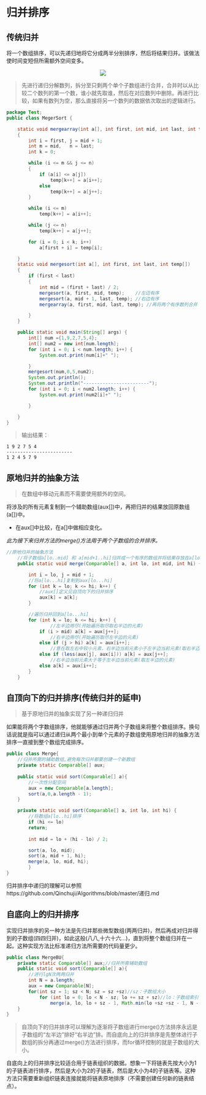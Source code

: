 # 归并排序
## 传统归并
将一个数组排序，可以先递归地将它分成两半分别排序，然后将结果归并。该做法使时间变短但所需额外空间变多。

<div  align="center">

![](http://bubkoo.qiniudn.com/merge-sort-example-300px.gif)

</div>

>先进行递归分解数列，拆分至只剩两个单个子数组进行合并，合并时以从比较二个数列的第一个数，谁小就先取谁，然后在对应数列中删除。再进行比较，如果有数列为空，那么直接将另一个数列的数据依次取出的逻辑进行。
```java
package Test;
public class MegerSort {

    static void mergearray(int a[], int first, int mid, int last, int temp[])
    {
        int i = first, j = mid + 1;
        int m = mid,   n = last;
        int k = 0;

        while (i <= m && j <= n)
        {
            if (a[i] <= a[j])
                temp[k++] = a[i++];
            else
                temp[k++] = a[j++];
        }

        while (i <= m)
            temp[k++] = a[i++];

        while (j <= n)
            temp[k++] = a[j++];

        for (i = 0; i < k; i++)
            a[first + i] = temp[i];

    }
    static void mergesort(int a[], int first, int last, int temp[])
    {
        if (first < last)
        {
            int mid = (first + last) / 2;
            mergesort(a, first, mid, temp);    //左边有序
            mergesort(a, mid + 1, last, temp); //右边有序
            mergearray(a, first, mid, last, temp); //再将两个有序数列合并

        }
    }

    public static void main(String[] args) {
        int[] num ={1,9,2,7,5,4};
        int[] num2 = new int[num.length];
        for (int i = 0; i < num.length; i++) {
            System.out.print(num[i]+" ");

        }
        mergesort(num,0,5,num2);
        System.out.println();
        System.out.println("------------------------");
        for (int i = 0; i < num2.length; i++) {
            System.out.print(num2[i]+" ");

        }

    }
}

```
>输出结果：
```
1 9 2 7 5 4 
------------------------
1 2 4 5 7 9 
```


## 原地归并的抽象方法
> 在数组中移动元素而不需要使用额外的空间。

将涉及的所有元素复制到一个辅助数组(aux[])中，再把归并的结果放回原数组(a[])中。
* 在aux[]中比较，在a[]中做相应变化。

*此为接下来归并方法的merge()方法用于两个子数组的合并排序。*
```java
//原地归并的抽象方法
    //将子数组a[lo..mid] 和 a[mid+1..hi]归并成一个有序的数组并将结果存放在a[lo..hi]中
    public static void merge(Comparable[] a, int lo, int mid, int hi) {

        int i = lo, j = mid + 1;
        //将a[lo...hi]复制到aux[lo...hi]
        for (int k = lo; k <= hi; k++) {
            //aux[]定义见自顶向下的归并排序
            aux[k] = a[k];
        }

        //遍历归并回到a[lo...hi]
        for (int k = lo; k <= hi; k++) {
                //左半边用尽(开始遍历取尽取右半边的元素)
            if (i > mid) a[k] = aux[j++];
                //右半边用尽(开始遍历取尽左半边的元素)
            else if (j > hi) a[k] = aux[i++];
                //意在取左右中较小元素，右半边当前元素小于左半边当前元素(取右半边的元素)
            else if (less(aux[j], aux[i])) a[k] = aux[j++];
                //右半边当前元素大于等于左半边当前元素(取左半边的元素)
            else a[k] = aux[i++];
        }
    }
```

## 自顶向下的归并排序(传统归并的延申)
> 基于原地归并的抽象实现了另一种递归归并

如果能将两个字数组排序，他就能够通过归并两个子数组来将整个数组排序。换句话说就是指可以通过递归从两个最小到单个元素的子数组使用原地归并的抽象方法排序一直接到整个数组完成排序。

```java
public class Merge{
    //归并所需的辅助数组,避免每次归并都要创建一个新数组
    private static Comparable[] aux;
    
    public static void sort(Comparable[] a){
        //一次性分配空间
        aux = new Comparable[a.length];
        sort(a,0,a.length - 1);
    }

    private static void sort(Comparable[] a, int lo, int hi) {
        //将数组a[lo..hi]排序
        if (hi <= lo)
        return;
        
        int mid = lo + (hi - lo) / 2;

        sort(a, lo, mid);
        sort(a, mid + 1, hi);
        merge(a, lo, mid, hi);
        }
}
```
归并排序中递归的理解可以参照https://github.com/Qinchuji/Algorithms/blob/master/递归.md

## 自底向上的归并排序

实现归并排序的另一种方法是先归并那些微型数组(两两归并)，然后再成对归并得到的子数组(四四归并)，如此这般(八八,十六十六...)，直到将整个数组归并在一起。这种实现方法比标准递归方法所需要的代码量更少。

```java
public class MergeBU{
    private static Comparable[] aux;//归并所需辅助数组
    public static void sort(Comparable[] a){
        //进行lgN次两两归并
        int N = a.length;
        aux = new Comparable[N];
        for(int sz = 1; sz < N; sz = sz +sz)//sz：子数组大小
            for (int lo = 0; lo < N - sz; lo += sz + sz)//lo：子数组索引
                merge(a, lo, lo + sz - 1, Math.min(lo +sz +sz - 1, N - 1));
    }
}
```
> 自顶向下的归并排序可以理解为逐渐将子数组进行merge()方法排序永远是子数组的“左半边”排好“右半边”排。而自底向上的归并排序是先整体进行子数组的拆分再通过merge()方法进行排序，而for循环控制的就是子数组的大小。

自底向上的归并排序比较适合用于链表组织的数据。想象一下将链表先按大小为1的子链表进行排序，然后是大小为2的子链表，然后是大小为4的子链表等。这种方法只需要重新组织链表连接就能将链表原地排序（不需要创建任何新的链表结点）。